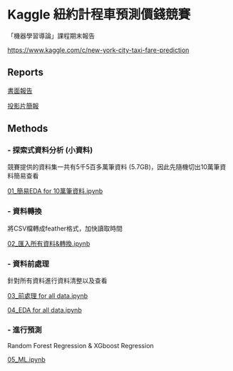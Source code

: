 # Kaggle 紐約計程車預測價錢競賽
「機器學習導論」課程期末報告

https://www.kaggle.com/c/new-york-city-taxi-fare-prediction
## Reports
[書面報告](https://github.com/andy86715/Kaggle_Taxi/blob/master/final%20report/機器學習期末報告書.docx)

[投影片簡報](https://github.com/andy86715/Kaggle_Taxi/blob/master/final%20report/機器學習期末報告.pptx)

## Methods
### - 探索式資料分析 (小資料)
競賽提供的資料集一共有5千5百多萬筆資料 (5.7GB)，因此先隨機切出10萬筆資料簡易查看

[01_簡易EDA for 10萬筆資料.ipynb](https://github.com/andy86715/Kaggle_Taxi/blob/master/01_簡易EDA%20for%2010萬筆資料.ipynb)

### - 資料轉換
將CSV檔轉成feather格式，加快讀取時間

[02_匯入所有資料&轉換.ipynb](/02_匯入所有資料&轉換.ipynb/)

### - 資料前處理
針對所有資料進行資料清整以及查看

[03_前處理 for all data.ipynb](https://github.com/andy86715/Kaggle_Taxi/blob/master/03_前處理%20for%20all%20data.ipynb)

[04_EDA for all data.ipynb](https://github.com/andy86715/Kaggle_Taxi/blob/master/04_EDA%20for%20all%20data.ipynb)

### - 進行預測
Random Forest Regression & XGboost Regression

[05_ML.ipynb](/05_ML.ipynb/)
